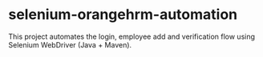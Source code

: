 # selenium-orangehrm-automation
This project automates the login, employee add and verification flow using Selenium WebDriver (Java + Maven).
